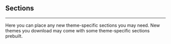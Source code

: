 ## Sections
---
Here you can place any new theme-specific sections you may need. New themes you download may come with some theme-specific sections prebuilt.
